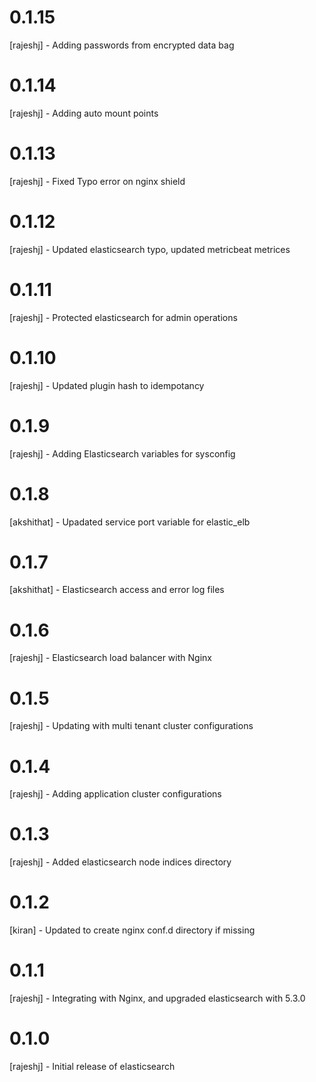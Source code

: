# 0.1.15
[rajeshj]   - Adding passwords from encrypted data bag
# 0.1.14
[rajeshj]   - Adding auto mount points
# 0.1.13
[rajeshj]   - Fixed Typo error on nginx shield
# 0.1.12
[rajeshj]   - Updated elasticsearch typo, updated metricbeat metrices
# 0.1.11
[rajeshj]   - Protected elasticsearch for admin operations
# 0.1.10
[rajeshj]   - Updated plugin hash to idempotancy
# 0.1.9
[rajeshj]   - Adding Elasticsearch variables for sysconfig
# 0.1.8
[akshithat] - Upadated service port variable for elastic_elb
# 0.1.7  
[akshithat] - Elasticsearch access and error log files
# 0.1.6
[rajeshj]   - Elasticsearch load balancer with Nginx
# 0.1.5
[rajeshj]   - Updating with multi tenant cluster configurations
# 0.1.4
[rajeshj]   - Adding application cluster configurations
# 0.1.3
[rajeshj]   - Added elasticsearch node indices directory
# 0.1.2
[kiran]     - Updated to create nginx conf.d directory if missing
# 0.1.1
[rajeshj]   - Integrating with Nginx, and upgraded elasticsearch with 5.3.0
# 0.1.0
[rajeshj]   - Initial release of elasticsearch

